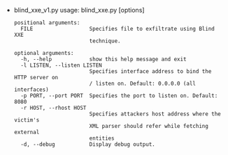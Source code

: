* blind_xxe_v1.py
      usage: blind_xxe.py [options] <file>

      positional arguments:
        FILE                  Specifies file to exfiltrate using Blind XXE
                              technique.

      optional arguments:
        -h, --help            show this help message and exit
        -l LISTEN, --listen LISTEN
                              Specifies interface address to bind the HTTP server on
                              / listen on. Default: 0.0.0.0 (all interfaces)
        -p PORT, --port PORT  Specifies the port to listen on. Default: 8080
        -r HOST, --rhost HOST
                              Specifies attackers host address where the victim's
                              XML parser should refer while fetching external
                              entities
        -d, --debug           Display debug output.
